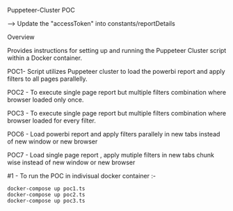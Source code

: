 Puppeteer-Cluster POC

--> Update the "accessToken" into constants/reportDetails

Overview

Provides instructions for setting up and running the Puppeteer Cluster script within a Docker container.

POC1- Script utilizes Puppeteer cluster to load the powerbi report and apply filters to all pages parallelly.

POC2 - To execute single page report but multiple filters combination where browser loaded only once.

POC3 - To execute single page report but multiple filters combination where browser loaded for every filter.

POC6 - Load powerbi report and apply filters parallely in new tabs instead of new window or new browser

POC7 - Load single page report , apply mutiple filters in new tabs chunk wise instead of new window or new browser

#1 - To run the POC in indivisual docker container :-

    docker-compose up poc1.ts
    docker-compose up poc2.ts
    docker-compose up poc3.ts
